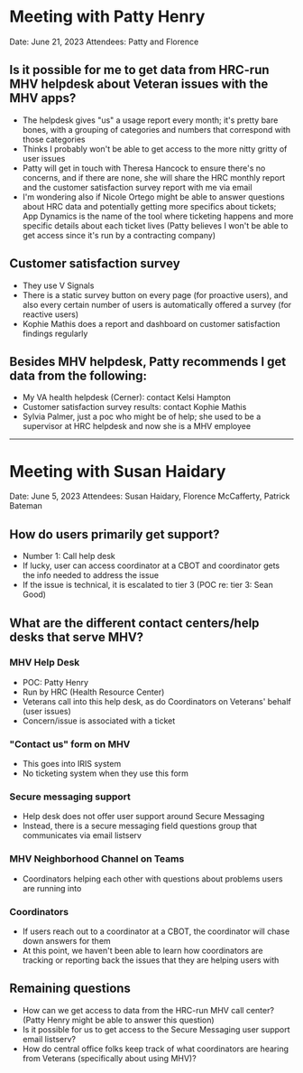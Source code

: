 
# Meeting with Patty Henry
Date: June 21, 2023
Attendees: Patty and Florence

## Is it possible for me to get data from HRC-run MHV helpdesk about Veteran issues with the MHV apps?
- The helpdesk gives "us" a usage report every month; it's pretty bare bones, with a grouping of categories and numbers that correspond with those categories
- Thinks I probably won't be able to get access to the more nitty gritty of user issues
- Patty will get in touch with Theresa Hancock to ensure there's no concerns, and if there are none, she will share the HRC monthly report and the customer satisfaction survey report with me via email
- I'm wondering also if Nicole Ortego might be able to answer questions about HRC data and potentially getting more specifics about tickets; App Dynamics is the name of the tool where ticketing happens and more specific details about each ticket lives (Patty believes I won't be able to get access since it's run by a contracting company)

## Customer satisfaction survey
- They use V Signals
- There is a static survey button on every page (for proactive users), and also every certain number of users is automatically offered a survey (for reactive users)
- Kophie Mathis does a report and dashboard on customer satisfaction findings regularly

## Besides MHV helpdesk, Patty recommends I get data from the following:
- My VA health helpdesk (Cerner): contact Kelsi Hampton
- Customer satisfaction survey results: contact Kophie Mathis
- Sylvia Palmer, just a poc who might be of help; she used to be a supervisor at HRC helpdesk and now she is a MHV employee

-----
# Meeting with Susan Haidary
Date: June 5, 2023
Attendees: Susan Haidary, Florence McCafferty, Patrick Bateman

## How do users primarily get support?
- Number 1: Call help desk
- If lucky, user can access coordinator at a CBOT and coordinator gets the info needed to address the issue
- If the issue is technical, it is escalated to tier 3 (POC re: tier 3: Sean Good)

## What are the different contact centers/help desks that serve MHV?
### MHV Help Desk
- POC: Patty Henry
- Run by HRC (Health Resource Center)
- Veterans call into this help desk, as do Coordinators on Veterans' behalf (user issues)
- Concern/issue is associated with a ticket

### "Contact us" form on MHV
- This goes into IRIS system
- No ticketing system when they use this form 

### Secure messaging support
- Help desk does not offer user support around Secure Messaging
- Instead, there is a secure messaging field questions group that communicates via email listserv

### MHV Neighborhood Channel on Teams
- Coordinators helping each other with questions about problems users are running into

### Coordinators
- If users reach out to a coordinator at a CBOT, the coordinator will chase down answers for them
- At this point, we haven't been able to learn how coordinators are tracking or reporting back the issues that they are helping users with 

## Remaining questions
- How can we get access to data from the HRC-run MHV call center? (Patty Henry might be able to answer this question)
- Is it possible for us to get access to the Secure Messaging user support email listserv?
- How do central office folks keep track of what coordinators are hearing from Veterans (specifically about using MHV)?

